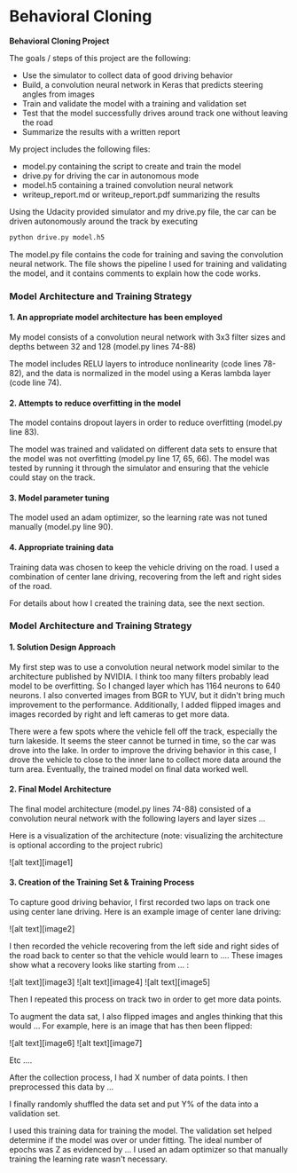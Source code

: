 # **Behavioral Cloning** 



**Behavioral Cloning Project**

The goals / steps of this project are the following:
* Use the simulator to collect data of good driving behavior
* Build, a convolution neural network in Keras that predicts steering angles from images
* Train and validate the model with a training and validation set
* Test that the model successfully drives around track one without leaving the road
* Summarize the results with a written report


My project includes the following files:
* model.py containing the script to create and train the model
* drive.py for driving the car in autonomous mode
* model.h5 containing a trained convolution neural network 
* writeup_report.md or writeup_report.pdf summarizing the results


Using the Udacity provided simulator and my drive.py file, the car can be driven autonomously around the track by executing 
```sh
python drive.py model.h5
```


The model.py file contains the code for training and saving the convolution neural network. The file shows the pipeline I used for training and validating the model, and it contains comments to explain how the code works.

### Model Architecture and Training Strategy

#### 1. An appropriate model architecture has been employed

My model consists of a convolution neural network with 3x3 filter sizes and depths between 32 and 128 (model.py lines 74-88) 

The model includes RELU layers to introduce nonlinearity (code lines 78-82), and the data is normalized in the model using a Keras lambda layer (code line 74). 

#### 2. Attempts to reduce overfitting in the model

The model contains dropout layers in order to reduce overfitting (model.py line 83). 

The model was trained and validated on different data sets to ensure that the model was not overfitting (model.py line 17, 65, 66). The model was tested by running it through the simulator and ensuring that the vehicle could stay on the track.

#### 3. Model parameter tuning

The model used an adam optimizer, so the learning rate was not tuned manually (model.py line 90).

#### 4. Appropriate training data

Training data was chosen to keep the vehicle driving on the road. I used a combination of center lane driving, recovering from the left and right sides of the road.

For details about how I created the training data, see the next section. 

### Model Architecture and Training Strategy

#### 1. Solution Design Approach

My first step was to use a convolution neural network model similar to the architecture published by NVIDIA. I think too many filters probably lead model to be overfitting. So I changed layer which has 1164 neurons to 640 neurons. I also converted images from BGR to YUV, but it didn't bring much improvement to the performance. Additionally, I added flipped images and images recorded by right and left cameras to get more data.

There were a few spots where the vehicle fell off the track, especially the turn lakeside. It seems the steer cannot be turned in time, so the car was drove into the lake. In order to improve the driving behavior in this case, I drove the vehicle to close to the inner lane to collect more data around the turn area. Eventually, the trained model on final data worked well.

#### 2. Final Model Architecture

The final model architecture (model.py lines 74-88) consisted of a convolution neural network with the following layers and layer sizes ...

Here is a visualization of the architecture (note: visualizing the architecture is optional according to the project rubric)

![alt text][image1]

#### 3. Creation of the Training Set & Training Process

To capture good driving behavior, I first recorded two laps on track one using center lane driving. Here is an example image of center lane driving:

![alt text][image2]

I then recorded the vehicle recovering from the left side and right sides of the road back to center so that the vehicle would learn to .... These images show what a recovery looks like starting from ... :

![alt text][image3]
![alt text][image4]
![alt text][image5]

Then I repeated this process on track two in order to get more data points.

To augment the data sat, I also flipped images and angles thinking that this would ... For example, here is an image that has then been flipped:

![alt text][image6]
![alt text][image7]

Etc ....

After the collection process, I had X number of data points. I then preprocessed this data by ...


I finally randomly shuffled the data set and put Y% of the data into a validation set. 

I used this training data for training the model. The validation set helped determine if the model was over or under fitting. The ideal number of epochs was Z as evidenced by ... I used an adam optimizer so that manually training the learning rate wasn't necessary.
